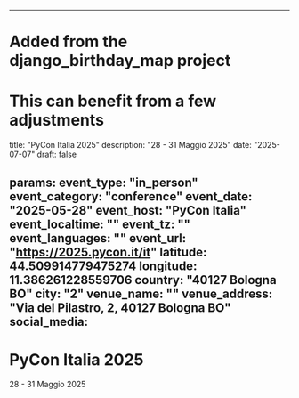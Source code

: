 
---
# Added from the django_birthday_map project
# This can benefit from a few adjustments
title: "PyCon Italia 2025"
description: "28 - 31 Maggio 2025"
date: "2025-07-07"
draft: false

params:
  event_type: "in_person"
  event_category: "conference"
  event_date: "2025-05-28"
  event_host: "PyCon Italia"
  event_localtime: ""
  event_tz: ""
  event_languages: ""
  event_url: "https://2025.pycon.it/it"
  latitude: 44.509914779475274
  longitude: 11.386261228559706
  country: "40127 Bologna BO"
  city: "2"
  venue_name: ""
  venue_address: "Via del Pilastro, 2, 40127 Bologna BO"
  social_media:
---

# PyCon Italia 2025

28 - 31 Maggio 2025

